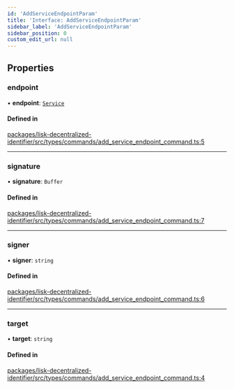 ```yaml
---
id: 'AddServiceEndpointParam'
title: 'Interface: AddServiceEndpointParam'
sidebar_label: 'AddServiceEndpointParam'
sidebar_position: 0
custom_edit_url: null
---
```


## Properties

### endpoint

• **endpoint**: [`Service`](Service.md)

#### Defined in

[packages/lisk-decentralized-identifier/src/types/commands/add_service_endpoint_command.ts:5](https://github.com/aldhosutra/lisk-did/blob/0afbaf5/packages/lisk-decentralized-identifier/src/types/commands/add_service_endpoint_command.ts#L5)

---

### signature

• **signature**: `Buffer`

#### Defined in

[packages/lisk-decentralized-identifier/src/types/commands/add_service_endpoint_command.ts:7](https://github.com/aldhosutra/lisk-did/blob/0afbaf5/packages/lisk-decentralized-identifier/src/types/commands/add_service_endpoint_command.ts#L7)

---

### signer

• **signer**: `string`

#### Defined in

[packages/lisk-decentralized-identifier/src/types/commands/add_service_endpoint_command.ts:6](https://github.com/aldhosutra/lisk-did/blob/0afbaf5/packages/lisk-decentralized-identifier/src/types/commands/add_service_endpoint_command.ts#L6)

---

### target

• **target**: `string`

#### Defined in

[packages/lisk-decentralized-identifier/src/types/commands/add_service_endpoint_command.ts:4](https://github.com/aldhosutra/lisk-did/blob/0afbaf5/packages/lisk-decentralized-identifier/src/types/commands/add_service_endpoint_command.ts#L4)
